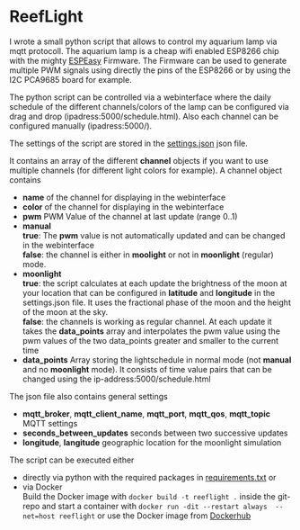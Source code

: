 # ReefLight
I wrote a small python script that allows to control my aquarium lamp via mqtt protocoll.
The aquarium lamp is a cheap wifi enabled ESP8266 chip with the mighty
[ESPEasy](https://www.letscontrolit.com/wiki/index.php/ESPEasy) Firmware.
The Firmware can be used to generate multiple PWM signals using directly the pins of the ESP8266 
or by using the I2C PCA9685 board for example.

The python script can be controlled via a webinterface where the daily schedule of the different channels/colors of the lamp can be configured via drag and drop (ipadress:5000/schedule.html). Also each channel can be configured manually (ipadress:5000/).

The settings of the script are stored in the [settings.json](settings.json) json file.

It contains an array of the different **channel** objects if you want to use multiple channels
(for different light colors for example).
A channel object contains
* **name** of the channel for displaying in the webinterface
* **color** of the channel for displaying in the webinterface
* **pwm** PWM Value of the channel at last update (range 0..1)
* **manual**  
**true**: The **pwm** value is not automatically updated and can be changed in the webinterface  
**false**: the channel is either in **moolight** or not in **moonlight** (regular) mode.
* **moonlight**  
**true**: the script calculates at each update the brightness of the moon at your location that can be 
configured in **latitude** and **longitude** in the settings.json file. It uses the fractional phase of the moon and the height
of the moon at the sky.  
**false**: the channels is working as regular channel. At each update it takes the **data_points** array and interpolates the 
pwm value using the pwm values of the two data_points greater and smaller to the current time
* **data_points**
Array storing the lightschedule in normal mode (not **manual** and no **moonlight** mode). 
It consists of time value pairs that can be changed using the ip-address:5000/schedule.html

The json file also contains general settings
* **mqtt_broker**, **mqtt_client_name**, **mqtt_port**, **mqtt_qos**, **mqtt_topic** MQTT settings
* **seconds_between_updates** seconds between two successive updates
* **longitude**, **langitude** geographic location for the moonlight simulation

The script can be executed either
* directly via python with the required packages in [requirements.txt](requirements.txt)
or 
* via Docker  
Build the Docker image with
`docker build -t reeflight .` inside the git-repo and start a container with 
`docker run -dit --restart always  --net=host reeflight`
or use the Docker image from [Dockerhub](hub.docker.com)
